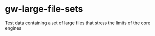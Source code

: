 # gw-large-file-sets
Test data containing a set of large files that stress the limits of the core engines
